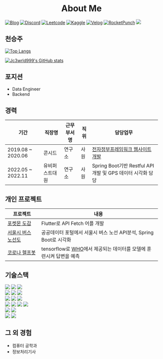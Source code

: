 
<h1 align="center">About Me</h1>

<!--Social Channel-->
<p align="center">

  <a href="https://meeseeks.tistory.com/"><img src="https://img.shields.io/badge/ML%20Blog-ff6900.svg?&amp;style=for-the-badge&amp;logo=google&amp;logoColor=white" alt="Blog"></a>
  <a href="https://discord.gg/gBSKHXX3dp"><img src="https://img.shields.io/badge/Discord-3366cc.svg?&amp;style=for-the-badge&amp;logo=Discord&amp;logoColor=white" alt="Discord"></a>
<a href="https://leetcode.com/jc3wrld999/"><img src="https://img.shields.io/badge/-LeetCode-FFA116?style=for-the-badge&logo=LeetCode&logoColor=black" alt="Leetcode"></a>
  <a href="https://www.kaggle.com/jc3wrld999"><img src="https://img.shields.io/badge/Kaggle-20BEFF?style=for-the-badge&logo=Kaggle&logoColor=white" alt="Kaggle"></a>
  <a href="https://velog.io/@jc3wrld999"><img src="https://img.shields.io/badge/velog-63E6BE.svg?style=for-the-badge&amp;logo=Velog&amp;logoColor=white&amp;" alt="Velog"></a>
  <a href="https://www.rocketpunch.com/@jc3wrld999"><img src="https://img.shields.io/badge/rocket punch%20-%230077B5.svg?&amp;style=for-the-badge&amp;logo=Rocketpuch&amp;logoColor=white" alt="RocketPunch"></a>
  <a href="https://codesandbox.io/u/jc3wrld999"><img src="https://img.shields.io/badge/Codesandbox-000000?style=for-the-badge&logo=CodeSandbox&logoColor=white"></a>
</p>

## 천승주

[![Top Langs](https://github-readme-stats.vercel.app/api/top-langs/?username=jc3wrld999&layout=compact)](https://github.com/anuraghazra/github-readme-stats)

[![Jc3wrld999's GitHub stats](https://github-readme-stats.vercel.app/api?username=jc3wrld999)](https://github.com/anuraghazra/github-readme-stats)


## 포지션

- Data Engineer
- Backend


## 경력


| 기간 | 직장명 | 근무부서명 | 직위 | 담당업무 |
| --- | --- | --- | --- | --- |
| 2019.08 ~ 2020.06 | 콘시드 | 연구소 | 사원 | [전자정부프레임워크 웹사이트 개발](https://www.macadamia.kr/)  |
| 2022.05 ~ 2022.11 | 유비퍼스트대원 | 연구소 | 사원 | Spring Boot기반 Restful API 개발 및 GPS 데이터 시각화 담당 |

## 개인 프로젝트

| 프로젝트 | 내용 |
| --- | --- |
| [포켓몬 도감](https://github.com/jc3wrld999/poke-dex) | Flutter로 API Fetch 어플 개발 |
| [서울시 버스 노선도](https://github.com/jc3wrld999/vehicle-management-project) | 공공데이터 포털에서 서울시 버스 노선 API분석, Spring Boot로 시각화 |
| [코로나 헬프봇](https://github.com/jc3wrld999/covid-helpbot) | tensorflow로 [WHO](https://www.who.int/)에서 제공되는 데이터를 모델에 훈련시켜 답변을 예측 |


## 기술스택

<div>
  <img src="https://img.shields.io/badge/Java-%23ED8B00.svg?style=flat-square&logo=java&logoColor=white">
  <img src="https://img.shields.io/badge/Python-3776ab.svg?style=flat-square&logo=python&logoColor=white">
  <img src="https://img.shields.io/badge/dart-%230175C2.svg?style=flat-square&logo=dart&logoColor=white"> <br/>
  <img src="https://img.shields.io/badge/Codepen-000000?style=flat-square&logo=codepen&logoColor=white"> 
  <img src="https://img.shields.io/badge/bootstrap-%23563D7C.svg?style=flat-square&logo=bootstrap&logoColor=white">
  <img src="https://img.shields.io/badge/jquery-%230769AD.svg?style=flat-square&logo=jquery&logoColor=white"> <br/>
  <img src="https://img.shields.io/badge/Visual%20Studio%20Code-0078d7.svg?style=flat-square&logo=visual-studio-code&logoColor=white">
  <img src="https://img.shields.io/badge/Eclipse-FE7A16.svg?style=flat-square&logo=Eclipse&logoColor=white"> 
  <img src="https://img.shields.io/badge/Postman-FF6C37?style=flat-square&logo=postman&logoColor=white"> <br/>
  <img src="https://img.shields.io/badge/apache%20tomcat-%23F8DC75.svg?style=flat-square&logo=apache-tomcat&logoColor=black">
  <img src="https://img.shields.io/badge/nginx-%23009639.svg?style=flat-square&logo=nginx&logoColor=white">
  <img src="https://img.shields.io/badge/spring-%236DB33F.svg?style=flat-square&logo=spring&logoColor=white">
  <img src="https://img.shields.io/badge/Flutter-%2302569B.svg?style=flat-square&logo=Flutter&logoColor=white"> <br/>
  <img src="https://img.shields.io/badge/mysql-%2300f.svg?style=flat-square&logo=mysql&logoColor=white">
  <img src="https://img.shields.io/badge/cassandra-%231287B1.svg?style=flat-square&logo=apache-cassandra&logoColor=white"> <br/>
  <img src ="https://img.shields.io/badge/docker-%230db7ed.svg?style=flat-square&logo=docker&logoColor=white">
  <img src="https://img.shields.io/badge/jenkins-%232C5263.svg?style=flat-square&&logo=jenkins&logoColor=white">
  
</div>

## 그 외 경험

- 컴퓨터 공학과
- 정보처리기사









